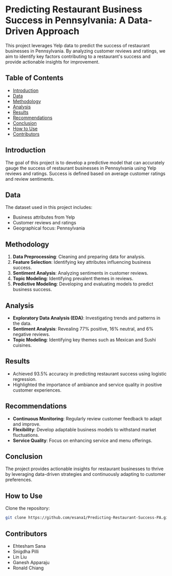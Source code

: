 # Predicting Restaurant Business Success in Pennsylvania: A Data-Driven Approach

This project leverages Yelp data to predict the success of restaurant businesses in Pennsylvania. By analyzing customer reviews and ratings, we aim to identify key factors contributing to a restaurant's success and provide actionable insights for improvement.

## Table of Contents

- [Introduction](#introduction)
- [Data](#data)
- [Methodology](#methodology)
- [Analysis](#analysis)
- [Results](#results)
- [Recommendations](#recommendations)
- [Conclusion](#conclusion)
- [How to Use](#how-to-use)
- [Contributors](#contributors)

## Introduction

The goal of this project is to develop a predictive model that can accurately gauge the success of restaurant businesses in Pennsylvania using Yelp reviews and ratings. Success is defined based on average customer ratings and review sentiments.

## Data

The dataset used in this project includes:
- Business attributes from Yelp
- Customer reviews and ratings
- Geographical focus: Pennsylvania

## Methodology

1. **Data Preprocessing**: Cleaning and preparing data for analysis.
2. **Feature Selection**: Identifying key attributes influencing business success.
3. **Sentiment Analysis**: Analyzing sentiments in customer reviews.
4. **Topic Modeling**: Identifying prevalent themes in reviews.
5. **Predictive Modeling**: Developing and evaluating models to predict business success.

## Analysis

- **Exploratory Data Analysis (EDA)**: Investigating trends and patterns in the data.
- **Sentiment Analysis**: Revealing 77% positive, 16% neutral, and 6% negative reviews.
- **Topic Modeling**: Identifying key themes such as Mexican and Sushi cuisines.

## Results

- Achieved 93.5% accuracy in predicting restaurant success using logistic regression.
- Highlighted the importance of ambiance and service quality in positive customer experiences.

## Recommendations

- **Continuous Monitoring**: Regularly review customer feedback to adapt and improve.
- **Flexibility**: Develop adaptable business models to withstand market fluctuations.
- **Service Quality**: Focus on enhancing service and menu offerings.

## Conclusion

The project provides actionable insights for restaurant businesses to thrive by leveraging data-driven strategies and continuously adapting to customer preferences.

## How to Use

Clone the repository:
   ```bash
   git clone https://github.com/esana1/Predicting-Restaurant-Success-PA.git
   ```

## Contributors

- Ehtesham Sana
- Snigdha Pilli
- Lin Liu
- Ganesh Apparaju
- Ronald Chiang
